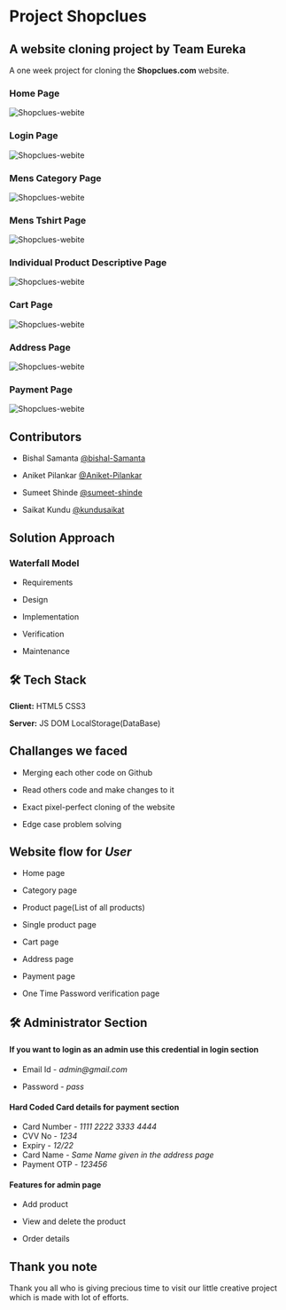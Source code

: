 # **Project Shopclues**

## A website cloning project by **Team Eureka**

A one week project for cloning the **Shopclues.com** website.

### Home Page
![Shopclues-webite](https://github.com/bishal-Samanta/Project-Shopclues/blob/main/Shopclues%20Images/1.jpg)

### Login Page
![Shopclues-webite](https://github.com/bishal-Samanta/Project-Shopclues/blob/main/Shopclues%20Images/2.jpg)

### Mens Category Page
![Shopclues-webite](https://github.com/bishal-Samanta/Project-Shopclues/blob/main/Shopclues%20Images/3.jpg)

### Mens Tshirt Page
![Shopclues-webite](https://github.com/bishal-Samanta/Project-Shopclues/blob/main/Shopclues%20Images/4.jpg)

### Individual Product Descriptive Page
![Shopclues-webite](https://github.com/bishal-Samanta/Project-Shopclues/blob/main/Shopclues%20Images/5.jpg)

### Cart Page
![Shopclues-webite](https://github.com/bishal-Samanta/Project-Shopclues/blob/main/Shopclues%20Images/6.jpg)

### Address Page
![Shopclues-webite](https://github.com/bishal-Samanta/Project-Shopclues/blob/main/Shopclues%20Images/7.jpg)

### Payment Page
![Shopclues-webite](https://github.com/bishal-Samanta/Project-Shopclues/blob/main/Shopclues%20Images/8.jpg)


## Contributors

- Bishal Samanta [@bishal-Samanta](https://github.com/bishal-Samanta/)

- Aniket Pilankar [@Aniket-Pilankar](https://github.com/Aniket-Pilankar)

- Sumeet Shinde [@sumeet-shinde](https://github.com/sumeet-shinde)

- Saikat Kundu [@kundusaikat](https://github.com/kundusaikat)

## Solution Approach

### Waterfall Model

- Requirements

- Design

- Implementation

- Verification

- Maintenance

## 🛠 Tech Stack

**Client:** HTML5 CSS3

**Server:** JS DOM LocalStorage(DataBase)

## Challanges we faced

- Merging each other code on Github

- Read others code and make changes to it

- Exact pixel-perfect cloning of the website

- Edge case problem solving

## Website flow for **_User_**

- Home page

- Category page

- Product page(List of all products)

- Single product page

- Cart page

- Address page

- Payment page

- One Time Password verification page


## 🛠 **Administrator Section**

#### If you want to login as an admin use this credential in login section 

- Email Id - _admin@gmail.com_

- Password - _pass_

#### Hard Coded Card details for payment section

- Card Number - _1111 2222 3333 4444_
- CVV No - _1234_
- Expiry - _12/22_ 
- Card Name - _Same Name given in the address page_
- Payment OTP - _123456_

#### Features for admin page

- Add product

- View and delete the product

- Order details

## Thank you note

Thank you all who is giving precious time to visit our little creative project which is made with lot of efforts.
